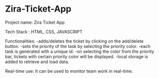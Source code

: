 # Zira-Ticket-App
Project name: Zira Ticket App 


Tech Stack : HTML, CSS, JAVASCRIPT 

Functionalities:
-adds/deletes the ticket by clicking on the add/delete button.
-sets the priority of the task by selecting the priority color.
-each task is generated with a unique id.
-on selecting the color from the priority bar, tickets with certain priority color will be displayed.
-local storage is added to retrieve and load data.

Real-time use: It can be used to monitor team work in real-time.
